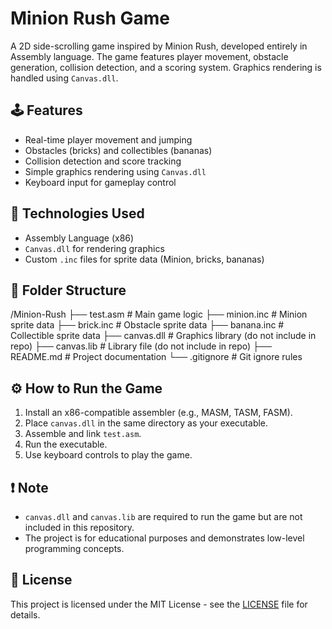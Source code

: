 # Minion Rush Game

A 2D side-scrolling game inspired by Minion Rush, developed entirely in Assembly language. The game features player movement, obstacle generation, collision detection, and a scoring system. Graphics rendering is handled using `Canvas.dll`.

## 🕹️ Features
- Real-time player movement and jumping
- Obstacles (bricks) and collectibles (bananas)
- Collision detection and score tracking
- Simple graphics rendering using `Canvas.dll`
- Keyboard input for gameplay control

## 🚀 Technologies Used
- Assembly Language (x86)
- `Canvas.dll` for rendering graphics
- Custom `.inc` files for sprite data (Minion, bricks, bananas)

## 📂 Folder Structure
/Minion-Rush ├── test.asm # Main game logic ├── minion.inc # Minion sprite data ├── brick.inc # Obstacle sprite data ├── banana.inc # Collectible sprite data ├── canvas.dll # Graphics library (do not include in repo) ├── canvas.lib # Library file (do not include in repo) ├── README.md # Project documentation └── .gitignore # Git ignore rules


## ⚙️ How to Run the Game
1. Install an x86-compatible assembler (e.g., MASM, TASM, FASM).
2. Place `canvas.dll` in the same directory as your executable.
3. Assemble and link `test.asm`.
4. Run the executable.
5. Use keyboard controls to play the game.

## ❗ Note
- `canvas.dll` and `canvas.lib` are required to run the game but are not included in this repository.
- The project is for educational purposes and demonstrates low-level programming concepts.

## 📜 License
This project is licensed under the MIT License - see the [LICENSE](LICENSE) file for details.
